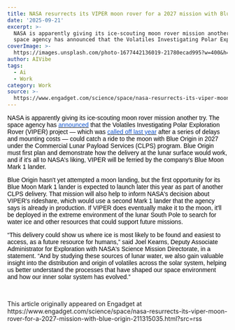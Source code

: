 ```yaml
---
title: NASA resurrects its VIPER moon rover for a 2027 mission with Blue Origin
date: '2025-09-21'
excerpt: >-
  NASA is apparently giving its ice-scouting moon rover mission another try. The
  space agency has announced that the Volatiles Investigating Polar Explo...
coverImage: >-
  https://images.unsplash.com/photo-1677442136019-21780ecad995?w=400&h=200&fit=crop&auto=format
author: AIVibe
tags:
  - Ai
  - Work
category: Work
source: >-
  https://www.engadget.com/science/space/nasa-resurrects-its-viper-moon-rover-for-a-2027-mission-with-blue-origin-211315035.html?src=rss
---
```

<p style="text-align:left;"><span style="color:rgb(0, 0, 0);font-family:Arial, sans-serif;">NASA is apparently giving its ice-scouting moon rover mission another try. The space agency has </span><a target="_blank" class="link" href="https://www.nasa.gov/news-release/nasa-selects-blue-origin-to-deliver-viper-rover-to-moons-south-pole/"><span style="color:rgb(17, 85, 204);font-family:Arial, sans-serif;">announced</span></a><span style="color:rgb(0, 0, 0);font-family:Arial, sans-serif;"> that the Volatiles Investigating Polar Exploration Rover (VIPER) project — which was </span><a target="_blank" class="link" href="https://www.engadget.com/nasa-scraps-its-viper-project-that-aimed-to-look-for-ice-on-the-moon-110005343.html"><span style="color:rgb(17, 85, 204);font-family:Arial, sans-serif;">called off last year</span></a><span style="color:rgb(0, 0, 0);font-family:Arial, sans-serif;"> after a series of delays and mounting costs — could catch a ride to the moon with Blue Origin in 2027 under the Commercial Lunar Payload Services (CLPS) program. Blue Origin must first plan and demonstrate how the delivery at the lunar surface would work, and if it&#39;s all to NASA&#39;s liking, VIPER will be ferried by the company&#39;s Blue Moon Mark 1 lander.</span></p><p style="text-align:left;"><span style="color:rgb(0, 0, 0);font-family:Arial, sans-serif;">Blue Origin hasn&#39;t yet attempted a moon landing, but the first opportunity for its Blue Moon Mark 1 lander is expected to launch later this year as part of another CLPS delivery. That mission will also help to inform NASA&#39;s decision about VIPER&#39;s rideshare, which would use a second Mark 1 lander that the agency says is already in production. If VIPER does eventually make it to the moon, it&#39;ll be deployed in the extreme environment of the lunar South Pole to search for water ice and other resources that could support future missions.&nbsp;</span></p><p style="text-align:left;"><span style="color:rgb(0, 0, 0);font-family:Arial, sans-serif;">“This delivery could show us where ice is most likely to be found and easiest to access, as a future resource for humans,” said Joel Kearns, Deputy Associate Administrator for Exploration with NASA&#39;s Science Mission Directorate, in a statement. “And by studying these sources of lunar water, we also gain valuable insight into the distribution and origin of volatiles across the solar system, helping us better understand the processes that have shaped our space environment and how our inner solar system has evolved.”</span></p><p style="text-align:left;"><br></p><p style="text-align:left;"></p>This article originally appeared on Engadget at https://www.engadget.com/science/space/nasa-resurrects-its-viper-moon-rover-for-a-2027-mission-with-blue-origin-211315035.html?src=rss
